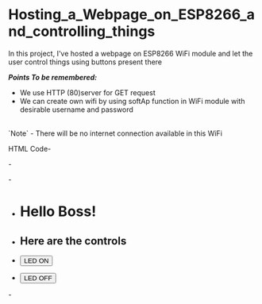 # Hosting_a_Webpage_on_ESP8266_and_controlling_things
In this project, I've hosted a webpage on ESP8266 WiFi module and let the user control things using buttons present there

<p><b><i>Points To be remembered: </i></b></p> 

- We use HTTP (80)server for GET request
- We can create own wifi by using softAp function in WiFi module with desirable username and password
<br>
  `Note` -  There will be no internet connection available in this WiFi


HTML Code-

-<p><!DOCTYPE HTML></p>
-<p><html></p>
- <p> <h1>Hello Boss!</h1> </p>
- <p> <h2>Here are the controls</h2> </p>
- <p> <a href=\"/ledon\"\"><button>LED  ON</button></a> </p>
-  <p><a href=\"/ledoff\"\"><button>LED  OFF</button></a><br/>  </p>  
-<p></html></p>
